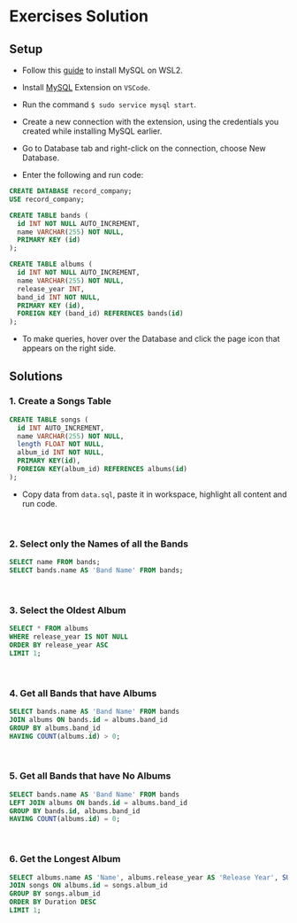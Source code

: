 # Exercises Solution

## Setup

- Follow this [guide](https://docs.microsoft.com/en-us/windows/wsl/tutorials/wsl-database) to install MySQL on WSL2.

- Install  [MySQL](https://marketplace.visualstudio.com/items?itemName=cweijan.vscode-mysql-client2) Extension on `VSCode`.

- Run the command `$ sudo service mysql start`.

- Create a new connection with the extension, using the credentials you created while installing MySQL earlier.

- Go to Database tab and right-click on the connection, choose New Database.

- Enter the following and run code:

```sql
CREATE DATABASE record_company;
USE record_company;

CREATE TABLE bands (
  id INT NOT NULL AUTO_INCREMENT,
  name VARCHAR(255) NOT NULL,
  PRIMARY KEY (id)
);

CREATE TABLE albums (
  id INT NOT NULL AUTO_INCREMENT,
  name VARCHAR(255) NOT NULL,
  release_year INT,
  band_id INT NOT NULL,
  PRIMARY KEY (id),
  FOREIGN KEY (band_id) REFERENCES bands(id)
);
```

- To make queries, hover over the Database and click the page icon that appears on the right side.

## Solutions

### 1. Create a Songs Table

```sql
CREATE TABLE songs (
  id INT AUTO_INCREMENT,
  name VARCHAR(255) NOT NULL,
  length FLOAT NOT NULL,
  album_id INT NOT NULL,
  PRIMARY KEY(id),
  FOREIGN KEY(album_id) REFERENCES albums(id)
);
```

- Copy data from `data.sql`, paste it in workspace, highlight all content and run code.

<br>

### 2. Select only the Names of all the Bands

```sql
SELECT name FROM bands;
SELECT bands.name AS 'Band Name' FROM bands;
```

<br>

### 3. Select the Oldest Album

```sql
SELECT * FROM albums
WHERE release_year IS NOT NULL
ORDER BY release_year ASC 
LIMIT 1;
```

<br>

### 4. Get all Bands that have Albums

```sql
SELECT bands.name AS 'Band Name' FROM bands
JOIN albums ON bands.id = albums.band_id
GROUP BY albums.band_id
HAVING COUNT(albums.id) > 0;
```

<br>

### 5. Get all Bands that have No Albums

```sql
SELECT bands.name AS 'Band Name' FROM bands
LEFT JOIN albums ON bands.id = albums.band_id
GROUP BY bands.id, albums.band_id
HAVING COUNT(albums.id) = 0;
```

<br>

### 6. Get the Longest Album

```sql
SELECT albums.name AS 'Name', albums.release_year AS 'Release Year', SUM(songs.length) AS 'Duration' FROM albums
JOIN songs ON albums.id = songs.album_id
GROUP BY songs.album_id 
ORDER BY Duration DESC
LIMIT 1; 
```
